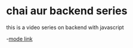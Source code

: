 # chai aur backend series 

this is a video series on backend with javascript 

-[mode link](https://app.eraser.io/workspace/YtPqZ1VogxGy1jzIDkzj)